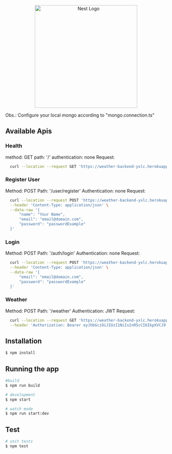 <p align="center">
  <a href="http://nestjs.com/" target="blank"><img src="https://nestjs.com/img/logo_text.svg" width="320" alt="Nest Logo" /></a>
</p>

Obs.: Configure your local mongo according to "mongo.connection.ts"

## Available Apis

### Health
method: GET
path: '/'
authentication: none
Request:
```bash
  curl --location --request GET 'https://weather-backend-yxlc.herokuapp.com/'
```

### Register User
Method: POST
Path: '/user/register'
Authentication: none
Request:
```bash
  curl --location --request POST 'https://weather-backend-yxlc.herokuapp.com/user/register' \
  --header 'Content-Type: application/json' \
  --data-raw '{
      "name": "Your Name",
      "email": "email@domain.com",
      "password": "passwordExample"
  }'
```

### Login
Method: POST
Path: '/auth/login'
Authentication: none
Request:
```bash
  curl --location --request POST 'https://weather-backend-yxlc.herokuapp.com/auth/login' \
  --header 'Content-Type: application/json' \
  --data-raw '{
      "email": "email@domain.com",
      "password": "passwordExample"
  }'
```

### Weather
Method: POST
Path: '/weather'
Authentication: JWT
Request:
```bash
  curl --location --request GET 'https://weather-backend-yxlc.herokuapp.com/weather?city=Vancouver' \
  --header 'Authorization: Bearer eyJhbGciOiJIUzI1NiIsInR5cCI6IkpXVCJ9.eyJuYW1lIjoiWW91ciBOYW1lIiwiZW1haWwiOiJlbWFpbEBkb21haW4uY29tIiwiaWQiOiI2MDU3ZjFmM2U0NmJhNjAwMTUwMzQ4NzciLCJpYXQiOjE2MTYzNzYzNzgsImV4cCI6MTYxNjQxMjM3OH0.liSm-2LVZwaMSPnPp5_919VKB6dTm0ux-mpJtNyh6qw'
```

## Installation

```bash
$ npm install
```

## Running the app

```bash
#build
$ npm run build

# development
$ npm start

# watch mode
$ npm run start:dev
```

## Test

```bash
# unit tests
$ npm test
```